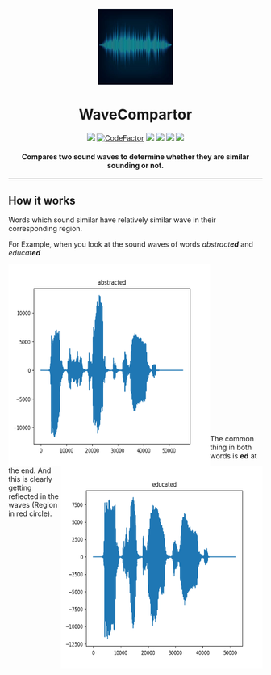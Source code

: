 <p align="center">
  <a href="" rel="noopener">
 <img height=150px src="./img/soundwave.jpg" alt="SoundWave-logo"></a>
</p>
<h1 align="center">WaveCompartor</h1>

<div align="center">
  <img src="https://img.shields.io/github/license/sushantPatrikar/WaveCompartor">
  <a href="https://www.codefactor.io/repository/github/sushantpatrikar/wavecomparator"><img src="https://www.codefactor.io/repository/github/sushantpatrikar/wavecomparator/badge" alt="CodeFactor" /></a>
  <img src="https://img.shields.io/github/issues-pr/sushantPatrikar/WaveComparator">
  <img src="https://img.shields.io/github/stars/sushantPatrikar/WaveComparator">
  <img src="https://img.shields.io/github/forks/sushantPatrikar/WaveComparator">
  <img src="https://img.shields.io/github/issues/sushantPatrikar/WaveComparator">
</div>

<h4 align="center">Compares two sound waves to determine whether they are similar sounding or not.</h4>
<hr>




## How it works

<p>Words which sound similar have relatively similar wave in their corresponding region.</p> 








For Example, when you look at the sound waves of words _abstract**ed**_ and _educat**ed**_

<img align="left" height="400px" width="400px" src="./img/abstracted.png">
<img align="right" height="400px" width="400px" src="./img/educated.png">

<br>
<br>
<br>
<br>
<br>
<br>
<br>
<br>
<br>
<br>
<br>
<br>
<br>
<br>
<br>
<br>
<br>
<br>
<br>


The common thing in both words is **ed** at the end. And this is clearly getting reflected in the waves (Region in red circle).


